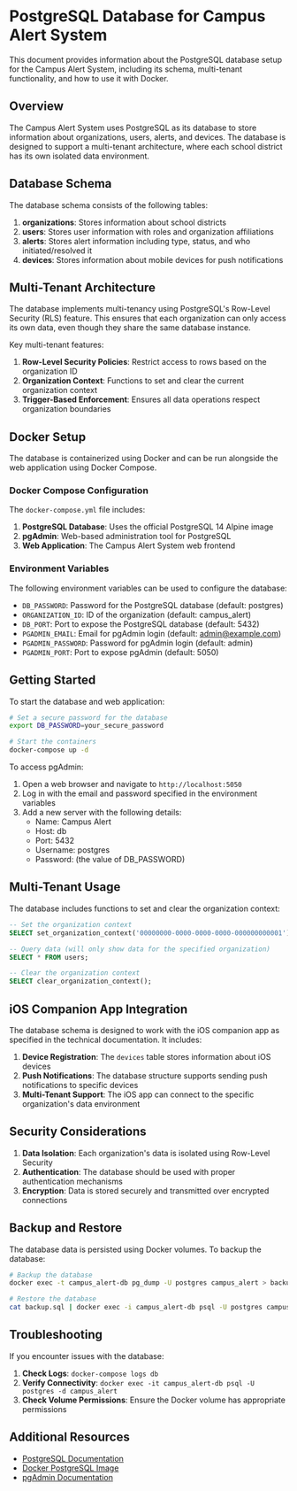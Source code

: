 # PostgreSQL Database for Campus Alert System

This document provides information about the PostgreSQL database setup for the Campus Alert System, including its schema, multi-tenant functionality, and how to use it with Docker.

## Overview

The Campus Alert System uses PostgreSQL as its database to store information about organizations, users, alerts, and devices. The database is designed to support a multi-tenant architecture, where each school district has its own isolated data environment.

## Database Schema

The database schema consists of the following tables:

1. **organizations**: Stores information about school districts
2. **users**: Stores user information with roles and organization affiliations
3. **alerts**: Stores alert information including type, status, and who initiated/resolved it
4. **devices**: Stores information about mobile devices for push notifications

## Multi-Tenant Architecture

The database implements multi-tenancy using PostgreSQL's Row-Level Security (RLS) feature. This ensures that each organization can only access its own data, even though they share the same database instance.

Key multi-tenant features:

1. **Row-Level Security Policies**: Restrict access to rows based on the organization ID
2. **Organization Context**: Functions to set and clear the current organization context
3. **Trigger-Based Enforcement**: Ensures all data operations respect organization boundaries

## Docker Setup

The database is containerized using Docker and can be run alongside the web application using Docker Compose.

### Docker Compose Configuration

The `docker-compose.yml` file includes:

1. **PostgreSQL Database**: Uses the official PostgreSQL 14 Alpine image
2. **pgAdmin**: Web-based administration tool for PostgreSQL
3. **Web Application**: The Campus Alert System web frontend

### Environment Variables

The following environment variables can be used to configure the database:

- `DB_PASSWORD`: Password for the PostgreSQL database (default: postgres)
- `ORGANIZATION_ID`: ID of the organization (default: campus_alert)
- `DB_PORT`: Port to expose the PostgreSQL database (default: 5432)
- `PGADMIN_EMAIL`: Email for pgAdmin login (default: admin@example.com)
- `PGADMIN_PASSWORD`: Password for pgAdmin login (default: admin)
- `PGADMIN_PORT`: Port to expose pgAdmin (default: 5050)

## Getting Started

To start the database and web application:

```bash
# Set a secure password for the database
export DB_PASSWORD=your_secure_password

# Start the containers
docker-compose up -d
```

To access pgAdmin:

1. Open a web browser and navigate to `http://localhost:5050`
2. Log in with the email and password specified in the environment variables
3. Add a new server with the following details:
   - Name: Campus Alert
   - Host: db
   - Port: 5432
   - Username: postgres
   - Password: (the value of DB_PASSWORD)

## Multi-Tenant Usage

The database includes functions to set and clear the organization context:

```sql
-- Set the organization context
SELECT set_organization_context('00000000-0000-0000-0000-000000000001');

-- Query data (will only show data for the specified organization)
SELECT * FROM users;

-- Clear the organization context
SELECT clear_organization_context();
```

## iOS Companion App Integration

The database schema is designed to work with the iOS companion app as specified in the technical documentation. It includes:

1. **Device Registration**: The `devices` table stores information about iOS devices
2. **Push Notifications**: The database structure supports sending push notifications to specific devices
3. **Multi-Tenant Support**: The iOS app can connect to the specific organization's data environment

## Security Considerations

1. **Data Isolation**: Each organization's data is isolated using Row-Level Security
2. **Authentication**: The database should be used with proper authentication mechanisms
3. **Encryption**: Data is stored securely and transmitted over encrypted connections

## Backup and Restore

The database data is persisted using Docker volumes. To backup the database:

```bash
# Backup the database
docker exec -t campus_alert-db pg_dump -U postgres campus_alert > backup.sql

# Restore the database
cat backup.sql | docker exec -i campus_alert-db psql -U postgres campus_alert
```

## Troubleshooting

If you encounter issues with the database:

1. **Check Logs**: `docker-compose logs db`
2. **Verify Connectivity**: `docker exec -it campus_alert-db psql -U postgres -d campus_alert`
3. **Check Volume Permissions**: Ensure the Docker volume has appropriate permissions

## Additional Resources

- [PostgreSQL Documentation](https://www.postgresql.org/docs/)
- [Docker PostgreSQL Image](https://hub.docker.com/_/postgres)
- [pgAdmin Documentation](https://www.pgadmin.org/docs/)
